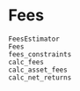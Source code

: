 # Fees

```@docs
FeesEstimator
Fees
fees_constraints
calc_fees
calc_asset_fees
calc_net_returns
```
